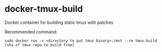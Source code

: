 docker-tmux-build
=================

Docker container for building static tmux with patches

Recommended command:

```sudo docker run -v <directory to put tmux binary>:/mnt --rm tmux-build [sha of tmux repo to build from]```
